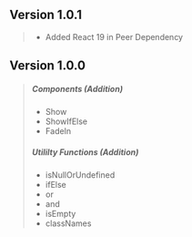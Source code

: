 ## Version 1.0.1

> - Added React 19 in Peer Dependency

## Version 1.0.0

> ##### Components (Addition)
>
> - Show
> - ShowIfElse
> - FadeIn
>
> ##### Utililty Functions (Addition)
>
> - isNullOrUndefined
> - ifElse
> - or
> - and
> - isEmpty
> - classNames
